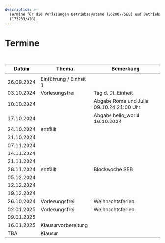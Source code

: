 ```yaml
---
description: >-
  Termine für die Vorlesungen Betriebssysteme (262007/SEB) und Betriebssysteme
  (173233/AIB).
---
```


# Termine

​

| Datum      | Thema                  | Bemerkung                                 |
| ---------- | ---------------------- | ----------------------------------------- |
|            |                        |                                           |
| 26.09.2024 | Einführung / Einheit 1 | ​                                         |
| 03.10.2024 | Vorlesungsfrei         | ​Tag d. Dt. Einheit                       |
| 10.10.2024 |                        | ​Abgabe Rome und Julia 09.10.24 21:00 Uhr |
| 17.10.2024 |                        | Abgabe hello\_world 16.10.2024            |
| 24.10.2024 | entfällt               | ​                                         |
| 31.10.2024 |                        | ​                                         |
| 07.11.2024 |                        | ​                                         |
| 14.11.2024 |                        | ​                                         |
| 21.11.2024 |                        | ​                                         |
| 28.11.2024 | entfällt               | Blockwoche SEB                            |
| 05.12.2024 |                        |                                           |
| 12.12.2024 |                        | ​                                         |
| 19.12.2024 |                        | ​                                         |
| 26.10.2024 | Vorlesungsfrei         | Weihnachtsferien​                         |
| 02.01.2025 | Vorlesungsfrei         | Weihnachtsferien​                         |
| 09.01.2025 |                        | ​                                         |
| 16.01.2025 | Klausurvorbereitung    | ​                                         |
| TBA        | Klausur                |                                           |
